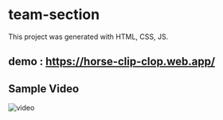 # team-section

This project was generated with HTML, CSS, JS.

## demo : https://horse-clip-clop.web.app/

## Sample Video

![video](team-section.gif)
